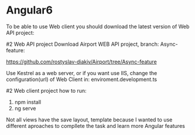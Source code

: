 # Angular6

To be able to use Web client you should download the latest version of Web API project:

#2 Web API project
Download Airport WEB API project, branch: Async-feature:

https://github.com/rostyslav-diakiv/Airport/tree/Async-feature

Use Kestrel as a web server, or if you want use IIS, 
change the configuration(url) of Web Client in: enviroment.development.ts

#2 Web client project
how to run:
1) npm install
2) ng serve

Not all views have the save layout, template because I wanted to use different aproaches to compllete the task and learn more Angular features
